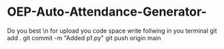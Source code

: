 # OEP-Auto-Attendance-Generator-
Do you best \n
for upload you code space 
write follwing in you terminal
git add .
git commit -m "Added p1.py"
git push origin main
